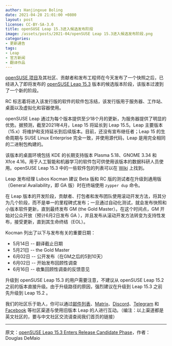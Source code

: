 ```yaml
---
author: Hanjingxue Boling
date: 2021-04-28 21:01:00 +0800
layout: post
license: CC-BY-SA-3.0
title: openSUSE Leap 15.3进入候选发布阶段
image: /assets/posts/2021-04/openSUSE Leap 15.3进入候选发布阶段.png
categories:
- 更新通告
tags:
- Leap
- 官方新闻
- 翻译作品
---
```


[openSUSE 项目](https://www.opensuse.org/)及其社区、贡献者和发布工程师在今天发布了一个快照之后，已经进入了即将发布的 [openSUSE Leap 15.3](https://get.opensuse.org/testing/) 版本的候选版本阶段，该版本过渡到了一个新的阶段。

RC 标志着将进入该发行版的软件的软件包冻结，该发行版用于服务器、工作站、桌面以及虚拟化和容器使用。

openSUSE Leap 通过为每个版本提供至少18个月的更新，为服务器提供了明显的优势。据预测，截至2021年4月，Leap 15 将延长到 Leap 15.5。Leap 主要版本（15.x）将维护和支持延长到后续版本。目前，还没有宣布继任者；Leap 15 的生命周期与 SUSE Linux Enterprise 完全一致，并使用源代码，Leap 是用完全相同的二进制包构建的。

该版本的桌面环境包括 KDE 的长期支持版本 Plasma 5.18、GNOME 3.34 和 Xfce 4.16。用于人工智能和机器学习的软件包可供使用该版本的数据科研人员使用。openSUSE Leap 15.3 中的一些软件包的列表可以在 [Wiki](https://en.opensuse.org/Features_15.3) 上找到。

Leap 发布经理 Lubos Kocman 建议 Beta 版和 RC 版的测试者在升级到通用版（General Availability，即 GA 版）时在终端使用 `zypper dup` 命令。

在 Leap 版本的开发阶段，贡献者、打包者和发布团队使用滚动开发方法，将其分为几个阶段，而不是单一的里程碑式发布；一旦通过自动化测试，就会发布快照和小版本软件更新，直到最终发布 GM (the Gold Master）。在这个时间点，GM 开始对公众开放（预计6月2日发布 GA ），并且发布从滚动开发方法转变为支持性发布，接受更新，直到其生命终结（EOL）。

Kocman 列出了以下与发布有关的重要日期：

* 5月14日 -- 翻译截止日期
* 5月21日 -- the Gold Master
* 6月02日 -- 公开发布（在GM之后的5到10天）
* 6月02日 -- 开始发布回顾性调查
* 6月16日 -- 收集回顾性调查的反馈意见

升级到 openSUSE Leap 15.3 的用户需要注意，不建议从 openSUSE Leap 15.2 之前的版本直接升级。由于升级路径的原因，强烈建议在升级到 Leap 15.3 之前先升级到 Leap 15.2 。

我们的社区乐于助人，你可以通过[邮件列表](https://lists.opensuse.org/)、[Matrix](https://matrix.to/#/#newscom:opensuse.org)、[Discord](https://discord.com/invite/opensuse)、[Telegram](https://t.me/openSUSE_group) 和 [Facebook](https://www.facebook.com/groups/opensuseproject) 等社区渠道与使用旧版本 Leap 的人进行互动。（编注：以上渠道都是英文社区的，要与中文社区交流请查阅我们首页的链接）

------

原文：[openSUSE Leap 15.3 Enters Release Candidate Phase](https://news.opensuse.org/2021/04/28/opensuse-leap-153-enters-rc-phase/)，作者：Douglas DeMaio
